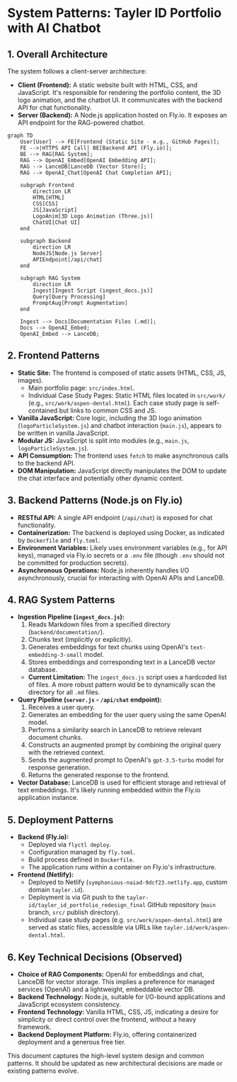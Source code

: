# System Patterns: Tayler ID Portfolio with AI Chatbot

## 1. Overall Architecture

The system follows a client-server architecture:

*   **Client (Frontend):** A static website built with HTML, CSS, and JavaScript. It's responsible for rendering the portfolio content, the 3D logo animation, and the chatbot UI. It communicates with the backend API for chat functionality.
*   **Server (Backend):** A Node.js application hosted on Fly.io. It exposes an API endpoint for the RAG-powered chatbot.

```mermaid
graph TD
    User[User] --> FE[Frontend (Static Site - e.g., GitHub Pages)];
    FE -->|HTTPS API Call| BE[Backend API (Fly.io)];
    BE --> RAG[RAG System];
    RAG --> OpenAI_Embed[OpenAI Embedding API];
    RAG --> LanceDB[LanceDB (Vector Store)];
    RAG --> OpenAI_Chat[OpenAI Chat Completion API];

    subgraph Frontend
        direction LR
        HTML[HTML]
        CSS[CSS]
        JS[JavaScript]
        LogoAnim[3D Logo Animation (Three.js)]
        ChatUI[Chat UI]
    end

    subgraph Backend
        direction LR
        NodeJS[Node.js Server]
        APIEndpoint[/api/chat]
    end

    subgraph RAG System
        direction LR
        Ingest[Ingest Script (ingest_docs.js)]
        Query[Query Processing]
        PromptAug[Prompt Augmentation]
    end

    Ingest --> Docs[Documentation Files (.md)];
    Docs --> OpenAI_Embed;
    OpenAI_Embed --> LanceDB;
```

## 2. Frontend Patterns

*   **Static Site:** The frontend is composed of static assets (HTML, CSS, JS, images).
    *   Main portfolio page: `src/index.html`.
    *   Individual Case Study Pages: Static HTML files located in `src/work/` (e.g., `src/work/aspen-dental.html`). Each case study page is self-contained but links to common CSS and JS.
*   **Vanilla JavaScript:** Core logic, including the 3D logo animation (`logoParticleSystem.js`) and chatbot interaction (`main.js`), appears to be written in vanilla JavaScript.
*   **Modular JS:** JavaScript is split into modules (e.g., `main.js`, `logoParticleSystem.js`).
*   **API Consumption:** The frontend uses `fetch` to make asynchronous calls to the backend API.
*   **DOM Manipulation:** JavaScript directly manipulates the DOM to update the chat interface and potentially other dynamic content.

## 3. Backend Patterns (Node.js on Fly.io)

*   **RESTful API:** A single API endpoint (`/api/chat`) is exposed for chat functionality.
*   **Containerization:** The backend is deployed using Docker, as indicated by `Dockerfile` and `fly.toml`.
*   **Environment Variables:** Likely uses environment variables (e.g., for API keys), managed via Fly.io secrets or a `.env` file (though `.env` should not be committed for production secrets).
*   **Asynchronous Operations:** Node.js inherently handles I/O asynchronously, crucial for interacting with OpenAI APIs and LanceDB.

## 4. RAG System Patterns

*   **Ingestion Pipeline (`ingest_docs.js`):**
    1.  Reads Markdown files from a specified directory (`backend/documentation/`).
    2.  Chunks text (implicitly or explicitly).
    3.  Generates embeddings for text chunks using OpenAI's `text-embedding-3-small` model.
    4.  Stores embeddings and corresponding text in a LanceDB vector database.
    *   **Current Limitation:** The `ingest_docs.js` script uses a hardcoded list of files. A more robust pattern would be to dynamically scan the directory for all `.md` files.
*   **Query Pipeline (`server.js` - `/api/chat` endpoint):**
    1.  Receives a user query.
    2.  Generates an embedding for the user query using the same OpenAI model.
    3.  Performs a similarity search in LanceDB to retrieve relevant document chunks.
    4.  Constructs an augmented prompt by combining the original query with the retrieved context.
    5.  Sends the augmented prompt to OpenAI's `gpt-3.5-turbo` model for response generation.
    6.  Returns the generated response to the frontend.
*   **Vector Database:** LanceDB is used for efficient storage and retrieval of text embeddings. It's likely running embedded within the Fly.io application instance.

## 5. Deployment Patterns

*   **Backend (Fly.io):**
    *   Deployed via `flyctl deploy`.
    *   Configuration managed by `fly.toml`.
    *   Build process defined in `Dockerfile`.
    *   The application runs within a container on Fly.io's infrastructure.
*   **Frontend (Netlify):**
    *   Deployed to Netlify (`symphonious-naiad-9dcf23.netlify.app`, custom domain `tayler.id`).
    *   Deployment is via Git push to the `tayler-id/tayler_id_portfolio_redesign_final` GitHub repository (`main` branch, `src/` publish directory).
    *   Individual case study pages (e.g. `src/work/aspen-dental.html`) are served as static files, accessible via URLs like `tayler.id/work/aspen-dental.html`.

## 6. Key Technical Decisions (Observed)

*   **Choice of RAG Components:** OpenAI for embeddings and chat, LanceDB for vector storage. This implies a preference for managed services (OpenAI) and a lightweight, embeddable vector DB.
*   **Backend Technology:** Node.js, suitable for I/O-bound applications and JavaScript ecosystem consistency.
*   **Frontend Technology:** Vanilla HTML, CSS, JS, indicating a desire for simplicity or direct control over the frontend, without a heavy framework.
*   **Backend Deployment Platform:** Fly.io, offering containerized deployment and a generous free tier.

This document captures the high-level system design and common patterns. It should be updated as new architectural decisions are made or existing patterns evolve.
